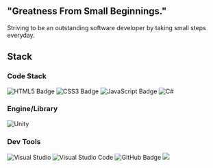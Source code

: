 ## "Greatness From Small Beginnings."

Striving to be an outstanding software developer by taking small steps everyday.

## Stack

### Code Stack

![HTML5 Badge](https://img.shields.io/badge/HTML5-E34F26?logo=html5&logoColor=fff&style=for-the-badge) ![CSS3 Badge](https://img.shields.io/badge/CSS3-1572B6?logo=css3&logoColor=fff&style=for-the-badge) ![JavaScript Badge](https://img.shields.io/badge/JavaScript-F7DF1E?logo=javascript&logoColor=000&style=for-the-badge) ![C#](https://img.shields.io/badge/c%23-%23239120.svg?style=for-the-badge&logo=csharp&logoColor=white)
### Engine/Library

![Unity](https://img.shields.io/badge/unity-%23000000.svg?style=for-the-badge&logo=unity&logoColor=white)

### Dev Tools

![Visual Studio](https://img.shields.io/badge/Visual%20Studio-5C2D91.svg?style=for-the-badge&logo=visual-studio&logoColor=white) ![Visual Studio Code](https://img.shields.io/badge/Visual%20Studio%20Code-0078d7.svg?style=for-the-badge&logo=visual-studio-code&logoColor=white) ![GitHub Badge](https://img.shields.io/badge/GitHub-181717?logo=github&logoColor=fff&style=for-the-badge) <img src="https://img.shields.io/badge/git-F05032?style=for-the-badge&logo=git&logoColor=white">
